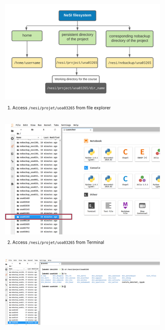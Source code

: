 <p align="center"><img src="/img/filesystem.png" alt="drawing" width="700"/></p>

1. Access `/nesi/projet/uoa03265` from file explorer

 <br><p align="center"><img src="/img/project_via_explorer.png" alt="drawing" size="200"/></p>

2. Access `/nesi/projet/uoa03265` from Terminal

 <br><p align="center"><img src="/img/access_project_from_Terminal.png" alt="drawing" size="100"/></p>
